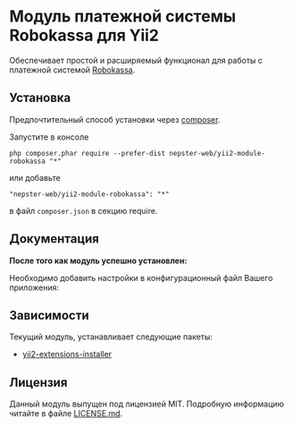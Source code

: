 # Модуль платежной системы Robokassa для Yii2

Обеспечивает простой и расширяемый функционал для работы с платежной системой [Robokassa](https://www.robokassa.ru).


## Установка

Предпочтительный способ установки через [composer](http://getcomposer.org/download/).

Запустите в консоле

```
php composer.phar require --prefer-dist nepster-web/yii2-module-robokassa "*"
```

или добавьте

```
"nepster-web/yii2-module-robokassa": "*"
```

в файл `composer.json` в секцию require.


## Документация

**После того как модуль успешно установлен:**

Необходимо добавить настройки в конфигурационный файл Вашего приложения:









## Зависимости

Текущий модуль, устанавливает следующие пакеты:

 * [yii2-extensions-installer](https://github.com/nepster-web/yii2-extensions-installer)
 

## Лицензия

Данный модуль выпущен под лицензией MIT. Подробную информацию читайте в файле [LICENSE.md](LICENSE.md).